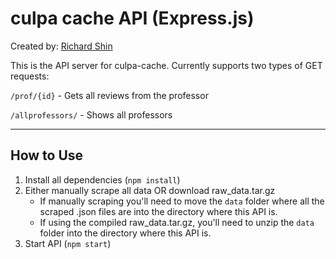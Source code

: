# culpa cache API (Express.js)

Created by: [Richard Shin](https://www.rshin.dev/)

This is the API server for culpa-cache. Currently supports two types of GET requests:

`/prof/{id}` - Gets all reviews from the professor

`/allprofessors/` - Shows all professors

---

## How to Use
1. Install all dependencies (`npm install`)
2. Either manually scrape all data OR download raw_data.tar.gz
    * If manually scraping you'll need to move the `data` folder where all the scraped .json files are into the directory where this API is.
    * If using the compiled raw_data.tar.gz, you'll need to unzip the `data` folder into the directory where this API is.
3. Start API (`npm start`)